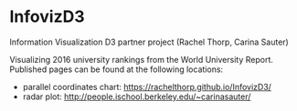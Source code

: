 # InfovizD3
Information Visualization D3 partner project (Rachel Thorp, Carina Sauter)

Visualizing 2016 university rankings from the World University Report. Published pages can be found at the following locations:

- parallel coordinates chart: https://rachelthorp.github.io/InfovizD3/
- radar plot: http://people.ischool.berkeley.edu/~carinasauter/

